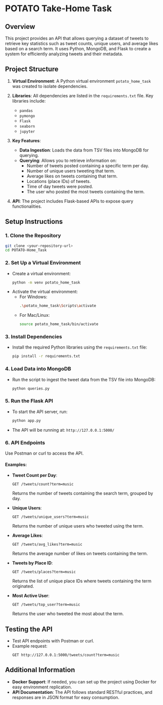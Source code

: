 
# POTATO Take-Home Task

## Overview

This project provides an API that allows querying a dataset of tweets to retrieve key statistics such as tweet counts, unique users, and average likes based on a search term. It uses Python, MongoDB, and Flask to create a system for efficiently analyzing tweets and their metadata.

## Project Structure

1. **Virtual Environment**: A Python virtual environment `potato_home_task` was created to isolate dependencies.
   
2. **Libraries**: All dependencies are listed in the `requirements.txt` file. Key libraries include:
   - `pandas`
   - `pymongo`
   - `Flask`
   - `seaborn`
   - `jupyter`

3. **Key Features**:
   - **Data Ingestion**: Loads the data from TSV files into MongoDB for querying.
   - **Querying**: Allows you to retrieve information on:
     - Number of tweets posted containing a specific term per day.
     - Number of unique users tweeting that term.
     - Average likes on tweets containing that term.
     - Locations (place IDs) of tweets.
     - Time of day tweets were posted.
     - The user who posted the most tweets containing the term.

4. **API**: The project includes Flask-based APIs to expose query functionalities.

## Setup Instructions

### 1. Clone the Repository
```bash
git clone <your-repository-url>
cd POTATO-Home_Task
```

### 2. Set Up a Virtual Environment
- Create a virtual environment:
  ```bash
  python -m venv potato_home_task
  ```
- Activate the virtual environment:
  - For Windows:
    ```bash
    .\potato_home_task\Scripts\activate
    ```
  - For Mac/Linux:
    ```bash
    source potato_home_task/bin/activate
    ```

### 3. Install Dependencies
- Install the required Python libraries using the `requirements.txt` file:
  ```bash
  pip install -r requirements.txt
  ```

### 4. Load Data into MongoDB
- Run the script to ingest the tweet data from the TSV file into MongoDB:
  ```bash
  python queries.py
  ```

### 5. Run the Flask API
- To start the API server, run:
  ```bash
  python app.py
  ```

- The API will be running at: `http://127.0.0.1:5000/`

### 6. API Endpoints

Use Postman or curl to access the API.

#### Examples:

- **Tweet Count per Day**:
  ```
  GET /tweets/count?term=music
  ```
  Returns the number of tweets containing the search term, grouped by day.

- **Unique Users**:
  ```
  GET /tweets/unique_users?term=music
  ```
  Returns the number of unique users who tweeted using the term.

- **Average Likes**:
  ```
  GET /tweets/avg_likes?term=music
  ```
  Returns the average number of likes on tweets containing the term.

- **Tweets by Place ID**:
  ```
  GET /tweets/places?term=music
  ```
  Returns the list of unique place IDs where tweets containing the term originated.

- **Most Active User**:
  ```
  GET /tweets/top_user?term=music
  ```
  Returns the user who tweeted the most about the term.

## Testing the API

- Test API endpoints with Postman or curl.
- Example request:
  ```
  GET http://127.0.0.1:5000/tweets/count?term=music
  ```

## Additional Information

- **Docker Support**: If needed, you can set up the project using Docker for easy environment replication.
- **API Documentation**: The API follows standard RESTful practices, and responses are in JSON format for easy consumption.
